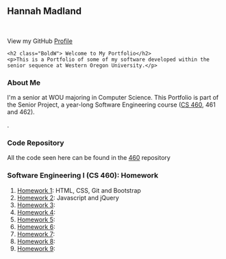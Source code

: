 <!DOCTYPE html>
<html>
  <head>
    <title>Hannah Madland</title>
    <link rel="stylesheet" href="css/bootstrap.css">
    <link rel="stylesheet" href="css/style.css">
</head>

  <body>
    <div class="container-fluid">
    <h2 class="margin BoldW">Hannah Madland</h2>
    <br>
    <p>View my GitHub <a href="https://github.com/hmadland">Profile</a></p>
    </div>

    <h2 class="BoldW"> Welcome to My Portfolio</h2>
    <p>This is a Portfolio of some of my software developed within the senior sequence at Western Oregon University.</p>

<h3 class="BoldW">About Me</h3>
<p>I'm a senior at WOU majoring in Computer Science. This Portfolio is part of the Senior Project, a year-long Software Engineering course (<a href="http://www.wou.edu/~morses/classes/cs46x/index.html">CS 460</a>, 461 and 462).</p>.</p>

<h3 class="BoldW">Code Repository</h3>
<p>All the code seen here can be found in the <a href="https://github.com/hmadland/460">460</a> repository</p>

<h3 class="BoldW">Software Engineering I (CS 460): Homework</h3>

<ol class="color">
<li><a href="journalHW1.html">Homework 1</a>: HTML, CSS, Git and Bootstrap</li>
<li><a href="journalHW2.html">Homework 2</a>: Javascript and jQuery</li>
<li><a href="journalHW3.html">Homework 3</a>: </li>
<li><a href="journalHW4.html">Homework 4</a>: </li>
<li><a href="journalHW5.html">Homework 5</a>: </li>
<li><a href="journalHW6.html">Homework 6</a>: </li>
<li><a href="journalHW7.html">Homework 7</a>: </li>
<li><a href="journalHW8.html">Homework 8</a>: </li>
<li><a href="journalHW9.html">Homework 9</a>: </li>
</ol>




  </body>
  </html>
